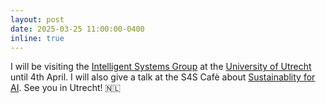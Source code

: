 ```yaml
---
layout: post
date: 2025-03-25 11:00:00-0400
inline: true
---
```


I will be visiting the [Intelligent Systems Group](https://www.uu.nl/en/research/ai-data-science/intelligent-systems) at the [University of Utrecht](https://www.uu.nl/en) until 4th April. I will also give a talk at the S4S Cafè about [Sustainablity for AI](https://www.uu.nl/en/events/s4s-cafe-sustainability-for-ai). See you in Utrecht! :netherlands:
